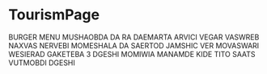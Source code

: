 # TourismPage
BURGER MENU MUSHAOBDA DA RA DAEMARTA ARVICI VEGAR VASWREB NAXVAS NERVEBI MOMESHALA DA SAERTOD JAMSHIC VER MOVASWARI WESIERAD GAKETEBA 3 DGESHI MOMIWIA MANAMDE KIDE TITO SAATS VUTMOBDI DGESHI
